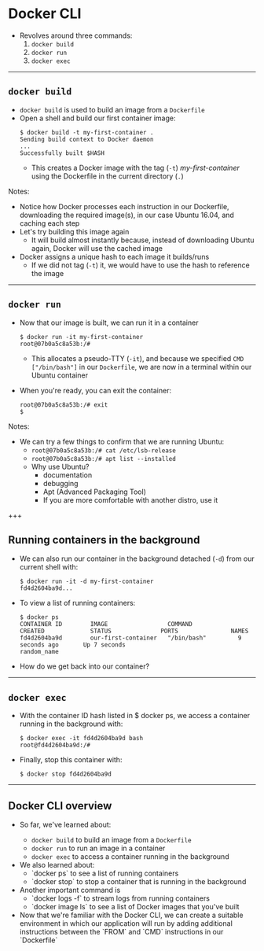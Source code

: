 # Docker CLI

- Revolves around three commands:
  1. `docker build`
  1. `docker run`
  1. `docker exec`

---

## `docker build`

- `docker build` is used to build an image from a `Dockerfile`
- Open a shell and build our first container image:
  ```
  $ docker build -t my-first-container .
  Sending build context to Docker daemon
  ...
  Successfully built $HASH
  ```
  - This creates a Docker image with the tag (`-t`) _my-first-container_ using the Dockerfile in the current directory (`.`)

Notes:
- Notice how Docker processes each instruction in our Dockerfile, downloading the required image(s), in our case Ubuntu 16.04, and caching each step
- Let's try building this image again
  - It will build almost instantly because, instead of downloading Ubuntu again, Docker will use the cached image
- Docker assigns a unique hash to each image it builds/runs
  - If we did not tag (`-t`) it, we would have to use the hash to reference the image

---

## `docker run`

- Now that our image is built, we can run it in a container
  ```
  $ docker run -it my-first-container
  root@07b0a5c8a53b:/#
  ```
  - This allocates a pseudo-TTY (`-it`), and because we specified `CMD ["/bin/bash"]` in our `Dockerfile`, we are now in a terminal within our Ubuntu container

- When you're ready, you can exit the container:
  ```
  root@07b0a5c8a53b:/# exit
  $
  ```

Notes:
- We can try a few things to confirm that we are running Ubuntu:
  - `root@07b0a5c8a53b:/# cat /etc/lsb-release`
  - `root@07b0a5c8a53b:/# apt list --installed`
  - Why use Ubuntu?
    - documentation
    - debugging
    - Apt (Advanced Packaging Tool)
    - If you are more comfortable with another distro, use it

+++

## Running containers in the background

- We can also run our container in the background detached (`-d`) from our current shell with:
  ```
  $ docker run -it -d my-first-container
  fd4d2604ba9d...
  ```

- To view a list of running containers:
  ```
  $ docker ps
  CONTAINER ID        IMAGE                 COMMAND             CREATED             STATUS              PORTS               NAMES
  fd4d2604ba9d        our-first-container   "/bin/bash"         9 seconds ago       Up 7 seconds                            random_name
  ```

- How do we get back into our container?

---

## `docker exec`

- With the container ID hash listed in $ docker ps, we access a container running in the background with:
  ```
  $ docker exec -it fd4d2604ba9d bash
  root@fd4d2604ba9d:/#
  ```
- Finally, stop this container with:
  ```
  $ docker stop fd4d2604ba9d
  ```

---

## Docker CLI overview

- So far, we've learned about:
  - `docker build` to build an image from a `Dockerfile`
  - `docker run` to run an image in a container
  - `docker exec` to access a container running in the background

- <!-- .element: class="fragment" data-fragment-index="1" --> We also learned about:
  - <!-- .element: class="fragment" data-fragment-index="1" --> `docker ps` to see a list of running containers
  - <!-- .element: class="fragment" data-fragment-index="1" --> `docker stop` to stop a container that is running in the background

- <!-- .element: class="fragment" data-fragment-index="2" --> Another important command is
  - <!-- .element: class="fragment" data-fragment-index="2" --> `docker logs -f` to stream logs from running containers
  - <!-- .element: class="fragment" data-fragment-index="2" --> `docker image ls` to see a list of Docker images that you've built

- <!-- .element: class="fragment" --> Now that we're familiar with the Docker CLI, we can create a suitable environment in which our application will run by adding additional instructions between the `FROM` and `CMD` instructions in our `Dockerfile`